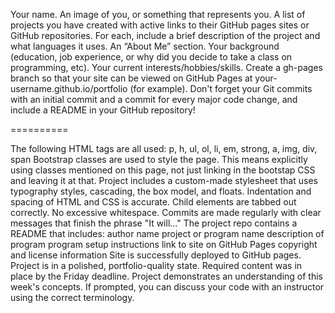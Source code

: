 Your name.
An image of you, or something that represents you.
A list of projects you have created with active links to their GitHub pages sites or GitHub repositories.
For each, include a brief description of the project and what languages it uses.
An “About Me” section.
Your background (education, job experience, or why did you decide to take a class on programming, etc).
Your current interests/hobbies/skills.
Create a gh-pages branch so that your site can be viewed on GitHub Pages at your-username.github.io/portfolio (for example).
Don't forget your Git commits with an initial commit and a commit for every major code change, and include a README in your GitHub repository!

==========

The following HTML tags are all used:
p, h, ul, ol, li, em, strong, a, img, div, span
Bootstrap classes are used to style the page. This means explicitly using classes mentioned on this page, not just linking in the bootstap CSS and leaving it at that.
Project includes a custom-made stylesheet that uses typography styles, cascading, the box model, and floats.
Indentation and spacing of HTML and CSS is accurate. Child elements are tabbed out correctly. No excessive whitespace.
Commits are made regularly with clear messages that finish the phrase "It will…"
The project repo contains a README that includes:
author name
project or program name
description of program
program setup instructions
link to site on GitHub Pages
copyright and license information
Site is successfully deployed to GitHub pages.
Project is in a polished, portfolio-quality state.
Required content was in place by the Friday deadline.
Project demonstrates an understanding of this week's concepts. If prompted, you can discuss your code with an instructor using the correct terminology.
